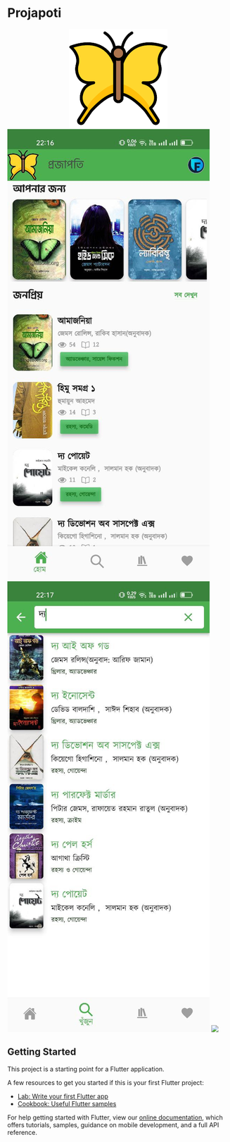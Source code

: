 # Projapoti
<center><img src="https://github.com/faisal-shohag/projapoti/blob/master/assets/projapoti.png?raw=true"/></center>
<img src="https://github.com/faisal-shohag/projapoti/blob/master/assets/photo_2022-05-30_22-21-02.jpg?raw=true"/>
<img src="https://github.com/faisal-shohag/projapoti/blob/master/assets/photo_2022-05-30_22-20-54.jpg?raw=true"/>
<img src="https://github.com/faisal-shohag/projapoti/blob/master/assets/photo_2022-05-30_22-19-40.jpg?raw=true"/>



## Getting Started

This project is a starting point for a Flutter application.

A few resources to get you started if this is your first Flutter project:

- [Lab: Write your first Flutter app](https://flutter.dev/docs/get-started/codelab)
- [Cookbook: Useful Flutter samples](https://flutter.dev/docs/cookbook)

For help getting started with Flutter, view our
[online documentation](https://flutter.dev/docs), which offers tutorials,
samples, guidance on mobile development, and a full API reference.

